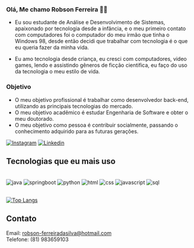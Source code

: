 ### Olá, Me chamo Robson Ferreira 👩‍💻

- Eu sou estudante de Análise e Desenvolvimento de Sistemas, apaixonado por tecnologia desde a infância, e o meu primeiro contato com computadores foi o computador do meu irmão que tinha o Windows 98, desde então decidi que trabalhar com tecnologia é o que eu queria fazer da minha vida. 

- Eu amo tecnologia desde criança, eu cresci com computadores, video games, lendo e assistindo gêneros de ficção cientifica, eu faço do uso da tecnologia o meu estilo de vida. 

### Objetivo

- O meu objetivo profissional é trabalhar como desenvolvedor back-end, utilizando as principais tecnologias do mercado.
- O meu objetivo acadêmico é estudar Engenharia de Software e obter o meu doutorado. 
- O meu objetivo como pessoa é contribuir socialmente, passando o conhecimento adquirido para as futuras gerações.

[![Instagram](https://img.shields.io/badge/Instagram-E4405F?style=for-the-badge&logo=instagram&logoColor=white)](https://www.instagram.com/rob_ferreira88/) [![Linkedin](https://img.shields.io/badge/LinkedIn-0077B5?style=for-the-badge&logo=linkedin&logoColor=white)](https://www.linkedin.com/in/robson-ferreira-508247134/)

## Tecnologias que eu mais uso 

<div style="display: inline_block"><br/>
<img align="center" alt="java"src="https://img.shields.io/badge/Java-ED8B00?style=for-the-badge&logo=java&logoColor=white" /> <img align="center" alt="springboot"src="https://img.shields.io/badge/Spring-6DB33F?style=for-the-badge&logo=spring&logoColor=white"/> <img align="center" alt="python"src="https://img.shields.io/badge/Python-14354C?style=for-the-badge&logo=python&logoColor=white"/> <img align="center" alt="html"src="https://img.shields.io/badge/HTML5-E34F26?style=for-the-badge&logo=html5&logoColor=white"/> <img align="center" alt="css"src="https://img.shields.io/badge/CSS3-1572B6?style=for-the-badge&logo=css3&logoColor=white"/> <img align="center" alt="javascript"src="https://img.shields.io/badge/JavaScript-323330?style=for-the-badge&logo=javascript&logoColor=F7DF1E"/> <img align="center" alt="sql"src="https://img.shields.io/badge/MySQL-00000F?style=for-the-badge&logo=mysql&logoColor=white"/> </div><br> 

[![Top Langs](https://github-readme-stats.vercel.app/api/top-langs/?username=RobsonFe&layout=compact)](https://github.com/anuraghazra/github-readme-stats)
## Contato

Email: robson-ferreiradasilva@hotmail.com<br>
Telefone: (81) 983659103
